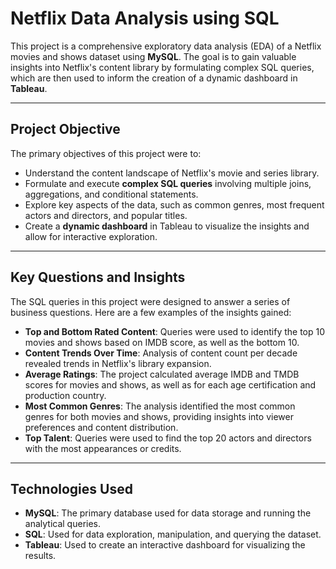 # Netflix Data Analysis using SQL

This project is a comprehensive exploratory data analysis (EDA) of a Netflix movies and shows dataset using **MySQL**. The goal is to gain valuable insights into Netflix's content library by formulating complex SQL queries, which are then used to inform the creation of a dynamic dashboard in **Tableau**.

---

## Project Objective

The primary objectives of this project were to:
* Understand the content landscape of Netflix's movie and series library.
* Formulate and execute **complex SQL queries** involving multiple joins, aggregations, and conditional statements.
* Explore key aspects of the data, such as common genres, most frequent actors and directors, and popular titles.
* Create a **dynamic dashboard** in Tableau to visualize the insights and allow for interactive exploration.

---

## Key Questions and Insights

The SQL queries in this project were designed to answer a series of business questions. Here are a few examples of the insights gained:

* **Top and Bottom Rated Content**: Queries were used to identify the top 10 movies and shows based on IMDB score, as well as the bottom 10.
* **Content Trends Over Time**: Analysis of content count per decade revealed trends in Netflix's library expansion.
* **Average Ratings**: The project calculated average IMDB and TMDB scores for movies and shows, as well as for each age certification and production country.
* **Most Common Genres**: The analysis identified the most common genres for both movies and shows, providing insights into viewer preferences and content distribution.
* **Top Talent**: Queries were used to find the top 20 actors and directors with the most appearances or credits.

---

## Technologies Used

* **MySQL**: The primary database used for data storage and running the analytical queries.
* **SQL**: Used for data exploration, manipulation, and querying the dataset.
* **Tableau**: Used to create an interactive dashboard for visualizing the results.
